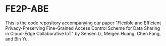 # FE2P-ABE
This is the code repository accompanying our paper "Flexible and Efficient Privacy-Preserving Fine-Grained Access Control Scheme for Data Sharing in Cloud-Edge Collaborative IoT" by Sensen Li, Meigen Huang, Chen Fang, and Bin Yu.
